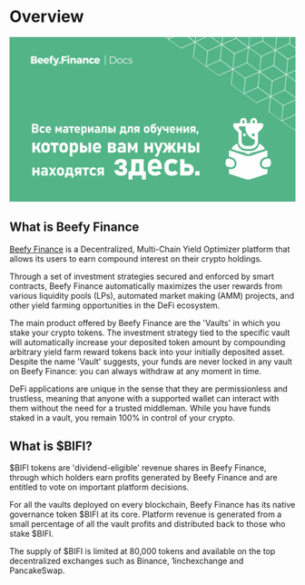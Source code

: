 # Overview

![](.gitbook/assets/docs-landing.png)

## What is Beefy Finance

[Beefy Finance](https://beefy.finance/) is a Decentralized, Multi-Chain Yield Optimizer platform that allows its users to earn compound interest on their crypto holdings.

Through a set of investment strategies secured and enforced by smart contracts, Beefy Finance automatically maximizes the user rewards from various liquidity pools \(LPs\),‌ ‌automated market making \(AMM\) projects,‌ ‌and‌ ‌other yield‌ farming ‌opportunities in the DeFi ecosystem.

The main product offered by Beefy Finance are the 'Vaults' in which you stake your crypto tokens. The investment strategy tied to the specific vault will automatically increase your deposited token amount by compounding arbitrary yield farm reward tokens back into your initially deposited asset. Despite the name 'Vault' suggests, your funds are never locked in any vault on Beefy Finance: you can always withdraw at any moment in time.

DeFi applications are unique in the sense that they are permissionless and trustless, meaning that anyone with a supported wallet can interact with them without the need for a trusted middleman. While you have funds staked in a vault, you remain 100% in control of your crypto.

## What is $BIFI?

$BIFI tokens are 'dividend-eligible' revenue shares in Beefy Finance, through which holders earn profits generated by Beefy Finance and are entitled to vote on important platform decisions.

For all the vaults deployed on every blockchain, Beefy Finance has its native governance token $BIFI at its core. Platform revenue is generated from a small percentage of all the vault profits and distributed back to those who stake $BIFI.

The supply of $BIFI is limited at 80,000 tokens and available on the top decentralized exchanges such as Binance, 1inchexchange and PancakeSwap.

